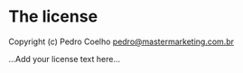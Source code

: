 # The license

Copyright (c) Pedro Coelho <pedro@mastermarketing.com.br>

...Add your license text here...